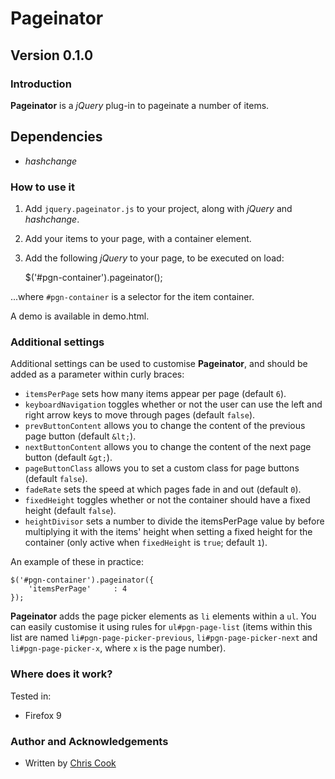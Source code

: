 Pageinator
=============

Version 0.1.0
-----------

### Introduction

__Pageinator__ is a _jQuery_ plug-in to pageinate a number of items.

## Dependencies

+ _hashchange_

### How to use it

1. Add `jquery.pageinator.js` to your project, along with _jQuery_ and _hashchange_.
2. Add your items to your page, with a container element.
3. Add the following _jQuery_ to your page, to be executed on load:

    $('#pgn-container').pageinator();

...where `#pgn-container` is a selector for the item container.

A demo is available in demo.html.

### Additional settings

Additional settings can be used to customise __Pageinator__, and should be added as a parameter within curly braces:

+ `itemsPerPage` sets how many items appear per page (default `6`).
+ `keyboardNavigation` toggles whether or not the user can use the left and right arrow keys to move through pages (default `false`).
+ `prevButtonContent` allows you to change the content of the previous page button (default `&lt;`).
+ `nextButtonContent` allows you to change the content of the next page button (default `&gt;`).
+ `pageButtonClass` allows you to set a custom class for page buttons (default `false`).
+ `fadeRate` sets the speed at which pages fade in and out (default `0`).
+ `fixedHeight` toggles whether or not the container should have a fixed height (default `false`).
+ `heightDivisor` sets a number to divide the itemsPerPage value by before multiplying it with the items' height when setting a fixed height for the container (only active when `fixedHeight` is `true`; default `1`).
    
An example of these in practice:

    $('#pgn-container').pageinator({
        'itemsPerPage'     : 4
    });

__Pageinator__ adds the page picker elements as `li` elements within a `ul`. You can easily customise it using rules for `ul#pgn-page-list` (items within this list are named `li#pgn-page-picker-previous`, `li#pgn-page-picker-next` and `li#pgn-page-picker-x`, where `x` is the page number).

### Where does it work?

Tested in:

+ Firefox 9

### Author and Acknowledgements

+ Written by [Chris Cook](http://chris-cook.co.uk)
